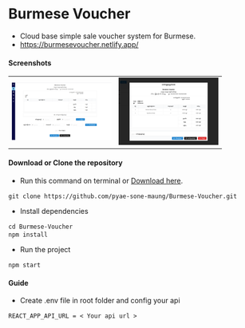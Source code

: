 # Burmese Voucher

-   Cloud base simple sale voucher system for Burmese.
-   https://burmesevoucher.netlify.app/

#### Screenshots

<table> 
     <tr> 
          <td> <img src="./public/screenshot/screenshot1.png" width=200 heigh=150> </td>
          <td> <img src="./public/screenshot/screenshot2.png" width=200 heigh=150></td>
     </tr>
</table>

#### Download or Clone the repository

-   Run this command on terminal or [Download here](https://github.com/pyae-sone-maung/Burmese-Voucher/archive/refs/heads/main.zip).

```
git clone https://github.com/pyae-sone-maung/Burmese-Voucher.git
```

-   Install dependencies

```
cd Burmese-Voucher
npm install
```

-   Run the project

```
npm start
```

#### Guide

-   Create .env file in root folder and config your api

```
REACT_APP_API_URL = < Your api url >
```
